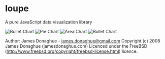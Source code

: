 loupe
=====

A pure JavaScript data visualization library

![Bullet Chart](http://spectaclelabs.io/blog/wp-content/uploads/2013/09/Screen-Shot-2013-09-20-at-7.39.14-AM-300x134.png "Bullet Chart")
![Pie Chart](http://spectaclelabs.io/blog/wp-content/uploads/2013/09/Screen-Shot-2013-09-20-at-7.39.08-AM-300x288.png "Pie Chart")
![Area Chart](http://spectaclelabs.io/blog/wp-content/uploads/2013/09/Screen-Shot-2013-09-20-at-7.39.01-AM-300x126.png "Area Chart")
![Bullet Chart](http://spectaclelabs.io/blog/wp-content/uploads/2013/09/Screen-Shot-2013-09-20-at-7.38.54-AM-300x124.png "Bar Chart")

Author: James Donaghue - james.donaghue@gmail.com
Copyright (c) 2008 James Donaghue (jamesdonaghue.com)
Licenced under the FreeBSD (http://www.freebsd.org/copyright/freebsd-license.html) licence.